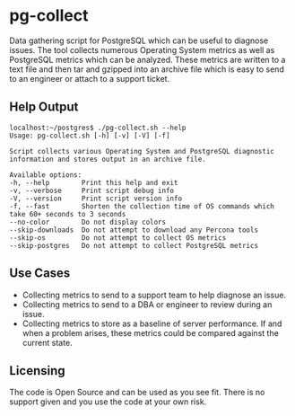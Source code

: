 # pg-collect
Data gathering script for PostgreSQL which can be useful to diagnose issues.  The tool collects numerous Operating System metrics as well as PostgreSQL metrics which can be analyzed.  These metrics are written to a text file and then tar and gzipped into an archive file which is easy to send to an engineer or attach to a support ticket.

## Help Output
```
localhost:~/postgres$ ./pg-collect.sh --help
Usage: pg-collect.sh [-h] [-v] [-V] [-f]

Script collects various Operating System and PostgreSQL diagnostic information and stores output in an archive file.

Available options:
-h, --help        Print this help and exit
-v, --verbose     Print script debug info
-V, --version     Print script version info
-f, --fast        Shorten the collection time of OS commands which take 60+ seconds to 3 seconds
--no-color        Do not display colors
--skip-downloads  Do not attempt to download any Percona tools
--skip-os         Do not attempt to collect OS metrics
--skip-postgres   Do not attempt to collect PostgreSQL metrics
```

## Use Cases
* Collecting metrics to send to a support team to help diagnose an issue.
* Collecting metrics to send to a DBA or engineer to review during an issue.
* Collecting metrics to store as a baseline of server performance.  If and when a problem arises, these metrics could be compared against the current state.

## Licensing
The code is Open Source and can be used as you see fit.  There is no support given and you use the code at your own risk. 
